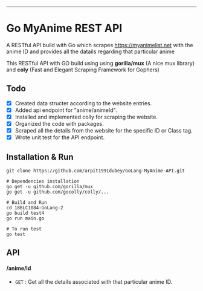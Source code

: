 
--- 
# Go MyAnime REST API 
A RESTful API build with Go which scrapes https://myanimelist.net with the anime ID and provides all the datails regarding that particular anime 

This RESTful API with GO build using using **gorilla/mux** (A nice mux library) and **coly** (Fast and Elegant Scraping Framework for Gophers)

## Todo

- [x] Created data structer according to the website entries.
- [x] Added api endpoint for "anime/animeId".
- [x] Installed and implemented colly for scraping the website.
- [x] Organized the code with packages.
- [x] Scraped all the details from the website for the specific ID or Class tag.
- [x] Wrote unit test for the API endpoint.

## Installation & Run
```
git clone https://github.com/arpit1991dubey/GoLang-MyAnime-API.git
```
```
# Dependencies installation
go get -u github.com/gorilla/mux
go get -u github.com/gocolly/colly/...
```

```
# Build and Run
cd 18BLC1084-GoLang-2
go build test4
go run main.go

```
```
# To run test
go test
```


## API

#### /anime/id
* `GET` : Get all the details associated with that particular anime ID.
